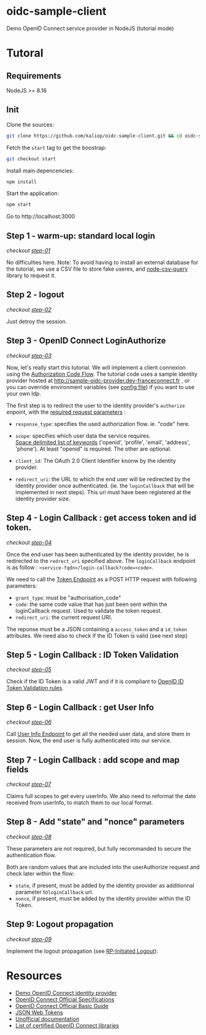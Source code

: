 # oidc-sample-client
Demo OpenID Connect service provider in NodeJS (tutorial mode)

# Tutoral

## Requirements

NodeJS >= 8.16

## Init

Clone the sources:
```bash
git clone https://github.com/kaliop/oidc-sample-client.git && cd oidc-sample-client
```

Fetch the `start` tag to get the boostrap:
```bash
git checkout start
```

Install main depencencies:
```bash
npm install
```

Start the application:
```bash
npm start
```

Go to http://localhost:3000

## Step 1 - warm-up: standard local login

*checkout [step-01](https://github.com/kaliop/oidc-sample-client/commit/b57a95ad4c33bc79eb734009f3c0087be1a6edba)*

No difficulties here.
Note: To avoid having to install an external database for the tutorial, we use a CSV file to store fake useres, and [node-csv-query](https://github.com/rdubigny/node-csv-query) library to request it.

## Step 2 - logout

*checkout [step-02](https://github.com/kaliop/oidc-sample-client/commit/810c326eb878504c4a7138a36ac5e56407ad641a)*

Just detroy the session.

## Step 3 - OpenID Connect LoginAuthorize

*checkout [step-03](https://github.com/kaliop/oidc-sample-client/commit/b293f9458551841fc71776755744691dc0adaa31)*

Now, let's really start this tutorial.
We will implement a client connexion using the [Authorization Code Flow](https://openid.net/specs/openid-connect-core-1_0.html#CodeFlowAuth).
The tutorial code uses a sample identity provider hosted at http://sample-oidc-provider.dev-franceconnect.fr , or you can override environment variables (see [config file](./config.js)) if you want to use your own Idp.

The first step is to redirect the user to the identity provider's `authorize` enpoint, with the [required request parameters](https://openid.net/specs/openid-connect-core-1_0.html#AuthRequest) :

* `response_type`: specifies the used authorization flow. ie. "code" here.

* `scope`: specifies which user data the service requires. <br>
[Space delimited list of keywords](https://openid.net/specs/openid-connect-core-1_0.html#ScopeClaims) ('openid', 'profile', 'email', 'address', 'phone'). At least "openid" is required. The other are optional.

* `client_id`: The OAuth 2.0 Client Identifier knonw by the identity provider.

* `redirect_uri`: the URL to which the end user will be redirected by the identity provider once authenticated. (ie. the `loginCallback` that will be implemented in next steps). This uri must have been registered at the identity provider size.

## Step 4 - Login Callback : get access token and id token.

*checkout [step-04](https://github.com/kaliop/oidc-sample-client/commit/50a397360f8e4f571baf2a87f768961ae32b7ec9)*

Once the end user has been authenticated by the identity provider, he is redirected to the `redrect_uri` specified above.
The `loginCallback` endpoint is as follow : `<service-fqdn>/login-callback?code=<code>`.

We need to call the [Token Endpoint](https://openid.net/specs/openid-connect-core-1_0.html#TokenEndpoint) as a POST HTTP request with following parameters:
* `grant_type`: must be "authorisation_code"
* `code`: the same code value that has just been sent within the loginCallback request. Used to validate the token request.
* `redirect_uri`: the current request URI.

The reponse must be a JSON containing a `access_token` and a `id_token` attributes.
We need also to check if the ID Token is valid (see next step)

## Step 5 - Login Callback : ID Token Validation

*checkout [step-05](https://github.com/kaliop/oidc-sample-client/commit/82e59bf42f60b06e0648995b2651bbb98d9d9c2c)*

Check if the ID Token is a valid JWT and if it is compliant to [OpenID ID Token Validation rules](https://openid.net/specs/openid-connect-core-1_0.html#IDTokenValidation).

## Step 6 - Login Callback : get User Info

*checkout [step-06](https://github.com/kaliop/oidc-sample-client/commit/237cb0286670bce71ab6722a86c9ef3290f75332)*

Call [User Info Endpoint](https://openid.net/specs/openid-connect-core-1_0.html#UserInfo) to get all the needed user data, and store them in session.
Now, the end user is fully authenticated into our service.

## Step 7 - Login Callback : add scope and map fields

*checkout [step-07](https://github.com/kaliop/oidc-sample-client/commit/421f5e9600efe537a06b94b5c7f92b786397fd36)*

Claims full scopes to get every userInfo.
We also need to reformat the date received from userInfo, to match them to our local format.

## Step 8 - Add "state" and "nonce" parameters

*checkout [step-08](https://github.com/kaliop/oidc-sample-client/commit/80cad32f61e5f5d1ce2a283d9a617ac478bc7c36)*

These parameters are not required, but fully recommanded to secure the authentication flow.

Both are random values that are included into the userAuthorize request and check later within the flow:

* `state`, if present, must be added by the identity provider as additionnal parameter to`loginCallback` url.
* `nonce`, if present, must be added by the identity provider within the ID Token.

## Step 9: Logout propagation

*checkout [step-09](https://github.com/kaliop/oidc-sample-client/commit/8c95120e00c9cb59a02515d2a9b099b411eeca5e)*

Implement the logout propagation (see [RP-Initiated Logout](https://openid.net/specs/openid-connect-session-1_0.html#RPLogout)):

# Resources

* [Demo OpenID Connect identity provider](https://github.com/kaliop/oidc-sample-provider)
* [OpenID Connect Official Specifications](https://openid.net/specs/)
* [OpenID Connect Official Basic Guide](https://openid.net/specs/openid-connect-basic-1_0.html)
* [JSON Web Tokens](https://jwt.io/)
* [Unofficial documentation](https://developer.orange.com/tech_guide/openid-connect-1-0/)
* [List of certified OpenID Connect libraries](https://openid.net/developers/certified/)
